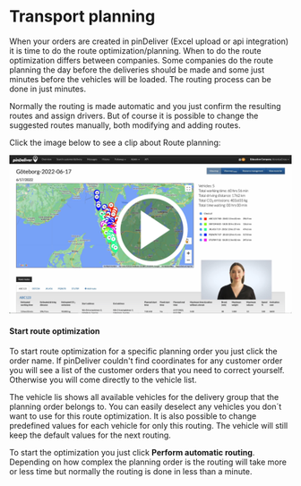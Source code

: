 # Transport planning

When your orders are created in pinDeliver (Excel upload or api integration) it is time to do the route optimization/planning. When to do the route optimization differs between companies. Some companies do the route planning the day before the deliveries should be made and some just minutes before the vehicles will be loaded. The routing process can be done in just minutes.

Normally the routing is made automatic and you just confirm the resulting routes and assign drivers. But of course it is possible to change the suggested routes manually, both modifying and adding routes.

Click the image below to see a clip about Route planning:
<p float="right">
<a href="https://youtu.be/Jqq4lCGpLJ8" target="_blank">
<img  alt="Route Optimization/Transport planning" src="/images/route_optimization_transport_planning_movieclip_screenshot.png" width="600">
</a>
</p>

#### Start route optimization
To start route optimization for a specific planning order you just click the order name. If pinDeliver couldn't find coordinates for any customer order you will see a list of the customer orders that you need to correct yourself. Otherwise you will come directly to the vehicle list.

The vehicle lis shows all available vehicles for the delivery group that the planning order belongs to. You can easily deselect any vehicles you don´t want to use for this route optimization. It is also possible to change predefined values for each vehicle for only this routing. The vehicle will still keep the default values for the next routing.

To start the optimization you just click **Perform automatic routing**. Depending on how complex the planning order is the routing will take more or less time but normally the routing is done in less than a minute. 
